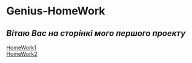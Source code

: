 # Genius-HomeWork
## ***Вітаю Вас на сторінкі мого першого проекту*** ##
[HomeWork1](https://starinskyi.github.io/HomeWork/)<br>
[HomeWork2](https://starinskyi.github.io/HomeWork2/)<br>
